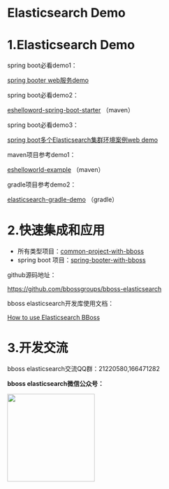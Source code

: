 # Elasticsearch Demo

# 1.Elasticsearch Demo

spring boot必看demo1：

[spring booter web服务demo](https://github.com/bbossgroups/es_bboss_web)

spring boot必看demo2：

[eshelloword-spring-boot-starter](https://github.com/bbossgroups/elasticsearch-springboot-example) （maven）

spring boot必看demo3：

[spring boot多个Elasticsearch集群环境案例web demo](https://github.com/bbossgroups/es_bboss_web/tree/multiesdatasource)

maven项目参考demo1：

[eshelloworld-example](https://github.com/bbossgroups/elasticsearch-example) （maven）

gradle项目参考demo2：

[elasticsearch-gradle-demo](https://github.com/bbossgroups/elasticsearch-gradle-example)  （gradle）

# 2.快速集成和应用 

- 所有类型项目：[common-project-with-bboss](common-project-with-bboss.md) 
- spring boot 项目：[spring-booter-with-bboss](spring-booter-with-bboss.md) 

github源码地址：

<https://github.com/bbossgroups/bboss-elasticsearch>

bboss elasticsearch开发库使用文档：

[How to use Elasticsearch BBoss](quickstart.md)

# 3.开发交流



bboss elasticsearch交流QQ群：21220580,166471282

**bboss elasticsearch微信公众号：**

<img src="https://static.oschina.net/uploads/space/2017/0617/094201_QhWs_94045.jpg"  height="200" width="200">


